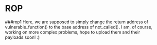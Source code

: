 # ROP

###rop1
Here, we are supposed to simply change the return address of vulnerable_function() to the base address of not_called(). I am, of course, working on more complex problems, hope to upload them and their payloads soon! :)
